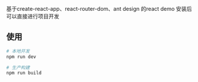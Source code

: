 基于create-react-app、react-router-dom、ant design 的react demo
安装后可以直接进行项目开发

## 使用

``` bash
# 本地开发
npm run dev

# 生产构建
npm run build

```